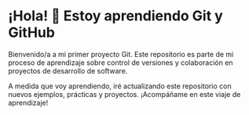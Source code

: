 # ¡Hola! 👋 Estoy aprendiendo Git y GitHub

Bienvenido/a a mi primer proyecto Git. Este repositorio es parte de mi proceso de aprendizaje sobre control de versiones y colaboración en proyectos de desarrollo de software. 

A medida que voy aprendiendo, iré actualizando este repositorio con nuevos ejemplos, prácticas y proyectos. ¡Acompáñame en este viaje de aprendizaje!
